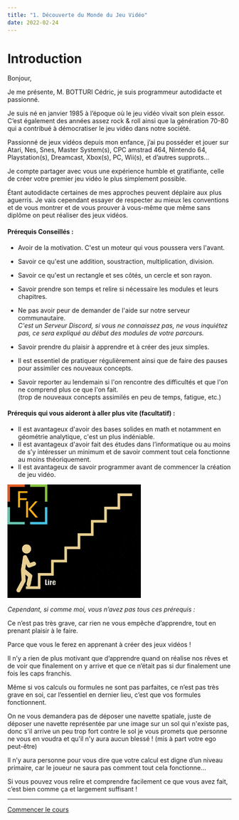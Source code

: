```yaml
---
title: "1. Découverte du Monde du Jeu Vidéo"
date: 2022-02-24
---
```


# Introduction

Bonjour,

Je me présente, M. BOTTURI Cédric, je suis programmeur autodidacte et passionné.

Je suis né en janvier 1985 à l’époque où le jeu vidéo vivait son plein essor. C’est également des années assez rock & roll ainsi que la génération 70-80 qui a contribué à démocratiser le jeu vidéo dans notre société.  
  
Passionné de jeux vidéos depuis mon enfance, j’ai pu posséder et jouer sur Atari, Nes, Snes, Master System(s), CPC amstrad 464, Nintendo 64, Playstation(s), Dreamcast, Xbox(s), PC, Wii(s), et d’autres supprots...

Je compte partager avec vous une expérience humble et gratifiante, celle de créer votre premier jeu vidéo le plus simplement possible.

Étant autodidacte certaines de mes approches peuvent déplaire aux plus aguerris. Je vais cependant essayer de respecter au mieux les conventions et de vous montrer et de vous prouver à vous-même que même sans diplôme on peut réaliser des jeux vidéos.

#### Prérequis Conseillés :

- Avoir de la motivation. C'est un moteur qui vous poussera vers l'avant.
- Savoir ce qu'est une addition, soustraction, multiplication, division.
- Savoir ce qu'est un rectangle et ses côtés, un cercle et son rayon.
- Savoir prendre son temps et relire si nécessaire les modules et leurs chapitres.
- Ne pas avoir peur de demander de l'aide sur notre serveur communautaire.  
    _C'est un Serveur Discord, si vous ne connaissez pas, ne vous inquiétez pas, ce sera expliqué au début des modules de votre parcours._
- Savoir prendre du plaisir à apprendre et à créer des jeux simples.

- Il est essentiel de pratiquer régulièrement ainsi que de faire des pauses pour assimiler ces nouveaux concepts.
- Savoir reporter au lendemain si l'on rencontre des difficultés et que l'on ne comprend plus ce que l'on fait.  
    (trop de nouveaux concepts assimilés en peu de temps, fatigue, etc.)

#### Prérequis qui vous aideront à aller plus vite (facultatif) :

- Il est avantageux d'avoir des bases solides en math et notamment en géométrie analytique, c'est un plus indéniable.
- Il est avantageux d'avoir fait des études dans l’informatique ou au moins de s’y intéresser un minimum et de savoir comment tout cela fonctionne au moins théoriquement.
- Il est avantageux de savoir programmer avant de commencer la création de jeu vidéo.

![](images/competences_escalier_300px_faconkode.fr_v_final.gif)

_Cependant, si comme moi, vous n’avez pas tous ces prérequis :_

Ce n’est pas très grave, car rien ne vous empêche d’apprendre, tout en prenant plaisir à le faire.

Parce que vous le ferez en apprenant à créer des jeux vidéos !

Il n’y a rien de plus motivant que d’apprendre quand on réalise nos rêves et de voir que finalement on y arrive et que ce n’était pas si dur finalement une fois les caps franchis.

Même si vos calculs ou formules ne sont pas parfaites, ce n’est pas très grave en soi, car l’essentiel en dernier lieu, c’est que vos formules fonctionnent.

On ne vous demandera pas de déposer une navette spatiale, juste de déposer une navette représentée par une image sur un sol qui n'existe pas, donc s'il arrive un peu trop fort contre le sol je vous promets que personne ne vous en voudra et qu'il n'y aura aucun blessé ! (mis à part votre ego peut-être)

  
Il n’y aura personne pour vous dire que votre calcul est digne d’un niveau primaire, car le joueur ne saura pas comment tout cela fonctionne…

Si vous pouvez vous relire et comprendre facilement ce que vous avez fait, c’est bien comme ça et largement suffisant !

* * *

[Commencer le cours](https://gamelogiq.dev/liste-des-differents-cours/decouverte-du-monde-du-jeu-video-et-de-ses-outils-de-developpement/les-origines-du-jeu-video/)
